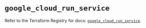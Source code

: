# `google_cloud_run_service`

Refer to the Terraform Registry for docs: [`google_cloud_run_service`](https://registry.terraform.io/providers/hashicorp/google/5.16.0/docs/resources/cloud_run_service).
